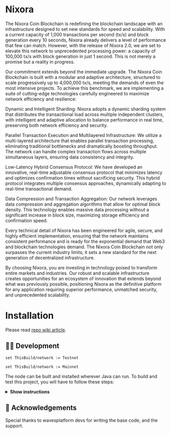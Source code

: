 # Nixora

The Nixora Coin Blockchain is redefining the blockchain landscape with an infrastructure designed to set new standards for speed and scalability. With a current capacity of 1,000 transactions per second (tx/s) and block generation every 10 seconds, Nixora already delivers a level of performance that few can match. However, with the release of Nixora 2.0, we are set to elevate this network to unprecedented processing power: a capacity of 100,000 tx/s with block generation in just 1 second. This is not merely a promise but a reality in progress.

Our commitment extends beyond the immediate upgrade. The Nixora Coin Blockchain is built with a modular and adaptive architecture, structured to scale progressively up to 4,000,000 tx/s, meeting the demands of even the most intensive projects. To achieve this benchmark, we are implementing a suite of cutting-edge technologies carefully engineered to maximize network efficiency and resilience:

Dynamic and Intelligent Sharding: Nixora adopts a dynamic sharding system that distributes the transactional load across multiple independent clusters, with intelligent and adaptive allocation to balance performance in real time, preserving both network efficiency and security.

Parallel Transaction Execution and Multilayered Infrastructure: We utilize a multi-layered architecture that enables parallel transaction processing, eliminating traditional bottlenecks and dramatically boosting throughput. The network can handle complex transaction flows across multiple simultaneous layers, ensuring data consistency and integrity.

Low-Latency Hybrid Consensus Protocol: We have developed an innovative, real-time adjustable consensus protocol that minimizes latency and optimizes confirmation times without sacrificing security. This hybrid protocol integrates multiple consensus approaches, dynamically adapting to real-time transactional demand.

Data Compression and Transaction Aggregation: Our network leverages data compression and aggregation algorithms that allow for optimal block density. This technology enables massive data processing without a significant increase in block size, maximizing storage efficiency and confirmation speed.

Every technical detail of Nixora has been engineered for agile, secure, and highly efficient implementation, ensuring that the network maintains consistent performance and is ready for the exponential demand that Web3 and blockchain technologies demand. The Nixora Coin Blockchain not only surpasses the current industry limits; it sets a new standard for the next generation of decentralized infrastructure.

By choosing Nixora, you are investing in technology poised to transform entire markets and industries. Our robust and scalable infrastructure creates opportunities for an ecosystem of innovation that extends beyond what was previously possible, positioning Nixora as the definitive platform for any application requiring superior performance, unmatched security, and unprecedented scalability.


# Installation

Please read [repo wiki article](https://docs.Nixora.network/nodes/how-to-setup-a-new-node.html).


## 👨‍💻 Development

```
set ThisBuild/network := Testnet

set ThisBuild/network := Mainnet
```

The node can be built and installed wherever Java can run. 
To build and test this project, you will have to follow these steps:

<details><summary><b>Show instructions</b></summary>

*1. Setup the environment.*
- Install Java for your platform:

```bash
sudo apt-get update
sudo apt-get install openjdk-8-jre                     # Ubuntu
# or
# brew cask install adoptopenjdk/openjdk/adoptopenjdk8 # Mac
```

- Install SBT (Scala Build Tool)

Please follow the SBT installation instructions depending on your platform ([Linux](https://www.scala-sbt.org/1.0/docs/Installing-sbt-on-Linux.html), [Mac](https://www.scala-sbt.org/1.0/docs/Installing-sbt-on-Mac.html), [Windows](https://www.scala-sbt.org/1.0/docs/Installing-sbt-on-Windows.html))

*2. Clone this repo*

```bash
git clone https://github.com/Nixoracoin/NixoraNetwork.git
cd NixoraNetwork
```

*3. Compile and run tests*

```bash
sbt --mem 6144 --batch checkPR
```

*4. Run integration tests (optional)*

Create a Docker image before you run any test: 
```bash
sbt node-it/docker
```

- Run all tests. You can increase or decrease number of parallel running tests by changing `SBT_THREAD_NUMBER`
```bash
SBT_THREAD_NUMBER=4 sbt node-it/test
```

- Run one test:
```bash
sbt node-it/testOnly *.TestClassName
# or 
# bash node-it/testOnly full.package.TestClassName
```

*5. Build packages* 

```bash
sbt packageAll                   # Mainnet
sbt -Dnetwork=testnet packageAll # Testnet
```

`sbt packageAll` ‌produces only `deb` package along with a fat `jar`. 

*6. Install DEB package*

`deb` package is located in target folder. You can replace '*' with actual package name:

```bash
sudo dpkg -i node/target/*.deb
```


*7. Run an extension project locally during development (optional)*

```bash
sbt "extension-module/run /path/to/configuration"
```

*8. Configure IntelliJ IDEA (optional)*

The majority of contributors to this project use IntelliJ IDEA for development, if you want to use it as well please follow these steps:

1. Click `Add configuration` (or `Edit configurations...`).
2. Click `+` to add a new configuration, choose `Application`.
3. Specify:
   - Main class: `com.wavesplatform.Application`
   - Program arguments: `/path/to/configuration`
   - Use classpath of module: `extension-module`
4. Click `OK`.
5. Run this configuration.

</details>

## 👏 Acknowledgements


Special thanks to wavesplatform devs for writing the base code, and the support.
